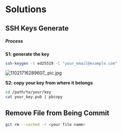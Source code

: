 # Solutions

## SSH Keys Generate

##### Process
**S1: generate the key**
```bash
ssh-keygen -t ed25519 -C "your_email@example.com"
```
![11021716289607_.pic.jpg](https://assets.leetcode.com/users/images/97c498cf-4595-495b-9803-7af26f6a731f_1716289619.5681717.jpeg)


**S2: copy your key from where it belongs**
```bash
cd /path/to/your/key
cat your_key.pub | pbcopy
```


## Remove File from Being Commit 
```bash
git rm --cached -r <your file name>
```